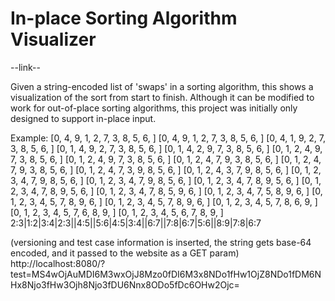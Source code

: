 # In-place Sorting Algorithm Visualizer
--link--

Given a string-encoded list of 'swaps' in a sorting algorithm, this shows a visualization of the sort from start to finish.
Although it can be modified to work for out-of-place sorting algorithms, this project was initially only designed to support in-place input.

Example:
[0, 4, 9, 1, 2, 7, 3, 8, 5, 6, ]
[0, 4, 9, 1, 2, 7, 3, 8, 5, 6, ]
[0, 4, 1, 9, 2, 7, 3, 8, 5, 6, ]
[0, 1, 4, 9, 2, 7, 3, 8, 5, 6, ]
[0, 1, 4, 2, 9, 7, 3, 8, 5, 6, ]
[0, 1, 2, 4, 9, 7, 3, 8, 5, 6, ]
[0, 1, 2, 4, 9, 7, 3, 8, 5, 6, ]
[0, 1, 2, 4, 7, 9, 3, 8, 5, 6, ]
[0, 1, 2, 4, 7, 9, 3, 8, 5, 6, ]
[0, 1, 2, 4, 7, 3, 9, 8, 5, 6, ]
[0, 1, 2, 4, 3, 7, 9, 8, 5, 6, ]
[0, 1, 2, 3, 4, 7, 9, 8, 5, 6, ]
[0, 1, 2, 3, 4, 7, 9, 8, 5, 6, ]
[0, 1, 2, 3, 4, 7, 8, 9, 5, 6, ]
[0, 1, 2, 3, 4, 7, 8, 9, 5, 6, ]
[0, 1, 2, 3, 4, 7, 8, 5, 9, 6, ]
[0, 1, 2, 3, 4, 7, 5, 8, 9, 6, ]
[0, 1, 2, 3, 4, 5, 7, 8, 9, 6, ]
[0, 1, 2, 3, 4, 5, 7, 8, 9, 6, ]
[0, 1, 2, 3, 4, 5, 7, 8, 6, 9, ]
[0, 1, 2, 3, 4, 5, 7, 6, 8, 9, ]
[0, 1, 2, 3, 4, 5, 6, 7, 8, 9, ]
2:3|1:2|3:4|2:3||4:5||5:6|4:5|3:4||6:7||7:8|6:7|5:6||8:9|7:8|6:7

(versioning and test case information is inserted, the string gets base-64 encoded, and it passed to the website as a GET param)
http://localhost:8080/?test=MS4wOjAuMDI6M3wxOjJ8Mzo0fDI6M3x8NDo1fHw1OjZ8NDo1fDM6NHx8Njo3fHw3Ojh8Njo3fDU6Nnx8ODo5fDc6OHw2Ojc=
